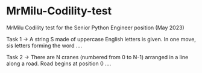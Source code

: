 # MrMilu-Codility-test

MrMilu Codility test for the Senior Python Engineer position (May 2023)

Task 1 -> A string S made of uppercase English letters is given. In one move, sis letters forming the word ....

Task 2 -> There are N cranes (numbered from 0 to N-1) arranged in a line along a road. Road begins at position 0 ....
